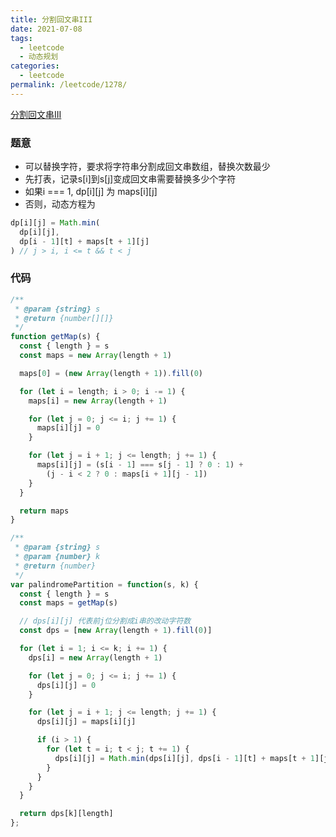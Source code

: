 ```yaml
---
title: 分割回文串III
date: 2021-07-08
tags:
  - leetcode
  - 动态规划
categories:
  - leetcode
permalink: /leetcode/1278/
---
```


[分割回文串III](https://leetcode-cn.com/problems/palindrome-partitioning-iii/)

### 题意
* 可以替换字符，要求将字符串分割成回文串数组，替换次数最少
* 先打表，记录s[i]到s[j]变成回文串需要替换多少个字符
* 如果i === 1, dp[i][j] 为 maps[i][j]
* 否则，动态方程为
```js
dp[i][j] = Math.min(
  dp[i][j],
  dp[i - 1][t] + maps[t + 1][j]
) // j > i, i <= t && t < j
```

### 代码
```js
/**
 * @param {string} s
 * @return {number[][]}
 */
function getMap(s) {
  const { length } = s
  const maps = new Array(length + 1)

  maps[0] = (new Array(length + 1)).fill(0)

  for (let i = length; i > 0; i -= 1) {
    maps[i] = new Array(length + 1)

    for (let j = 0; j <= i; j += 1) {
      maps[i][j] = 0
    }

    for (let j = i + 1; j <= length; j += 1) {
      maps[i][j] = (s[i - 1] === s[j - 1] ? 0 : 1) +
        (j - i < 2 ? 0 : maps[i + 1][j - 1])
    }
  }

  return maps
}

/**
 * @param {string} s
 * @param {number} k
 * @return {number}
 */
var palindromePartition = function(s, k) {
  const { length } = s
  const maps = getMap(s)

  // dps[i][j] 代表前j位分割成i串的改动字符数
  const dps = [new Array(length + 1).fill(0)]

  for (let i = 1; i <= k; i += 1) {
    dps[i] = new Array(length + 1)

    for (let j = 0; j <= i; j += 1) {
      dps[i][j] = 0
    }

    for (let j = i + 1; j <= length; j += 1) {
      dps[i][j] = maps[i][j]

      if (i > 1) {
        for (let t = i; t < j; t += 1) {
          dps[i][j] = Math.min(dps[i][j], dps[i - 1][t] + maps[t + 1][j])
        }
      }
    }
  }

  return dps[k][length]
};
```
